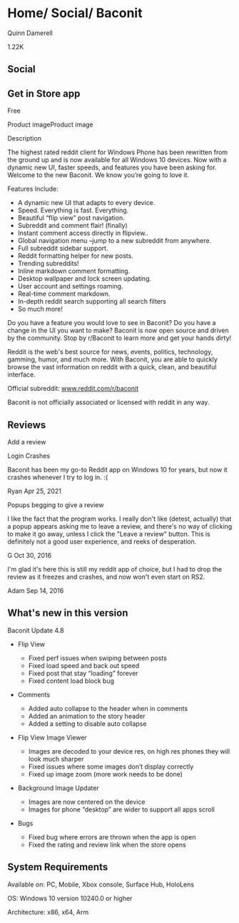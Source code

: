 # Home/ Social/ Baconit

Quinn Damerell

1.22K

## Social

## Get in Store app

Free

Product imageProduct image

Description

The highest rated reddit client for Windows Phone has been rewritten from the ground up and is now available for all Windows 10 devices. Now with a dynamic new UI, faster speeds, and features you have been asking for. Welcome to the new Baconit. We know you’re going to love it.

Features Include:
   * A dynamic new UI that adapts to every device.
   * Speed. Everything is fast. Everything.
   * Beautiful “flip view” post navigation.
   * Subreddit and comment flair! (finally)
   * Instant comment access directly in flipview..
   * Global navigation menu –jump to a new subreddit from anywhere.
   * Full subreddit sidebar support.
   * Reddit formatting helper for new posts.
   * Trending subreddits!
   * Inline markdown comment formatting.
   * Desktop wallpaper and lock screen updating.
   * User account and settings roaming.
   * Real-time comment markdown.
   * In-depth reddit search supporting all search filters
   * So much more!

Do you have a feature you would love to see in Baconit? Do you have a change in the UI you want to make? Baconit is now open source and driven by the community. Stop by r/Baconit to learn more and get your hands dirty!

Reddit is the web's best source for news, events, politics, technology, gamming, humor, and much more. With Baconit, you are able to quickly browse the vast information on reddit with a quick, clean, and beautiful interface.

Official subreddit:
  www.reddit.com/r/baconit

Baconit is not officially associated or licensed with reddit in any way.

## Reviews

Add a review

Login Crashes

Baconit has been my go-to Reddit app on Windows 10 for years, but now it crashes whenever I try to log in. :(

Ryan
Apr 25, 2021

Popups begging to give a review

I like the fact that the program works. I really don't like (detest, actually) that a popup appears asking me to leave a review, and there's no way of clicking to make it go away, unless I click the "Leave a review" button. This is definitely not a good user experience, and reeks of desperation.

G
Oct 30, 2016

I'm glad it's here
this is still my reddit app of choice, but I had to drop the review as it freezes and crashes, and now won't even start on RS2.

Adam
Sep 14, 2016


## What's new in this version

Baconit Update 4.8

- Flip View
    - Fixed perf issues when swiping between posts
    - Fixed load speed and back out speed
    - Fixed post that stay “loading” forever
    - Fixed content load block bug

- Comments
    - Added auto collapse to the header when in comments
    - Added an animation to the story header
    - Added a setting to disable auto collapse

- Flip View Image Viewer
    - Images are decoded to your device res, on high res phones they will look much sharper
    - Fixed issues where some images don’t display correctly
    - Fixed up image zoom (more work needs to be done)

- Background Image Updater
    - Images are now centered on the device
    - Images for phone “desktop” are wider to support all apps scroll

- Bugs
    - Fixed bug where errors are thrown when the app is open
    - Fixed the rating and review link when the store opens

## System Requirements

Available on: PC, Mobile, Xbox console, Surface Hub, HoloLens

OS: Windows 10 version 10240.0 or higher

Architecture: x86, x64, Arm

